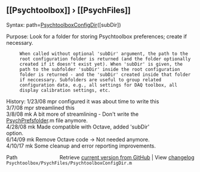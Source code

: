 ## [[Psychtoolbox]] &#8250; [[PsychFiles]]

Syntax: path=[PsychtoolboxConfigDir](PsychtoolboxConfigDir)([subDir])  
  
Purpose: Look for a folder for storing Psychtoolbox preferences; create if  
         necessary.  
  
         When called without optional 'subDir' argument, the path to the  
         root configuration folder is returned (and the folder optionally  
         created if it doesn't exist yet). When 'subDir' is given, the  
         path to the subfolder 'subDir' inside the root configuration  
         folder is returned - and the 'subDir' created inside that folder  
         if neccessary. Subfolders are useful to group related  
         configuration data, e.g., all settings for DAQ toolbox, all  
         display calibration settings, etc.  
  
History: 1/23/08    mpr configured it was about time to write this  
         3/7/08     mpr streamlined this  
         3/8/08     mk  A bit more of streamlining - Don't write the  
                        [PsychPrefsfolder](PsychPrefsfolder).m file anymore.  
         4/28/08    mk  Made compatible with Octave, added 'subDir'  
                        option.  
         6/14/09    mk  Remove Octave code -\> Not needed anymore.  
         4/10/17    mk  Some cleanup and error reporting improvements.  




<div class="code_header" style="text-align:right;">
  <span style="float:left;">Path&nbsp;&nbsp;</span> <span class="counter">Retrieve <a href=
  "https://raw.github.com/Psychtoolbox-3/Psychtoolbox-3/beta/Psychtoolbox/PsychFiles/PsychtoolboxConfigDir.m">current version from GitHub</a> | View <a href=
  "https://github.com/Psychtoolbox-3/Psychtoolbox-3/commits/beta/Psychtoolbox/PsychFiles/PsychtoolboxConfigDir.m">changelog</a></span>
</div>
<div class="code">
  <code>Psychtoolbox/PsychFiles/PsychtoolboxConfigDir.m</code>
</div>

